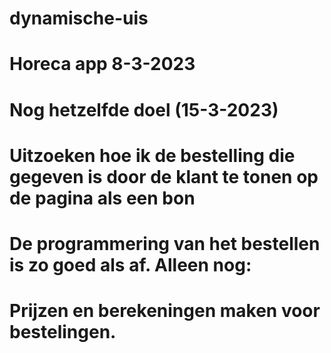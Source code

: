 # dynamische-uis
# Horeca app 8-3-2023

# Nog hetzelfde doel (15-3-2023)
# Uitzoeken hoe ik de bestelling die gegeven is door de klant te tonen op de pagina als een bon
# De programmering van het bestellen is zo goed als af. Alleen nog:

# Prijzen en berekeningen maken voor bestelingen.
